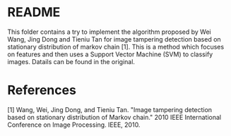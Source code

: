 # README
This folder contains a try to implement the algorithm proposed by Wei Wang, Jing Dong and Tieniu Tan for image tampering detection based on stationary distribution of markov chain [1]. This is a method which focuses on features and then uses a Support Vector Machine (SVM) to classify images. Datails can be found in the original.

# References
[1] Wang, Wei, Jing Dong, and Tieniu Tan. "Image tampering detection based on stationary distribution of Markov chain." 2010 IEEE International Conference on Image Processing. IEEE, 2010.